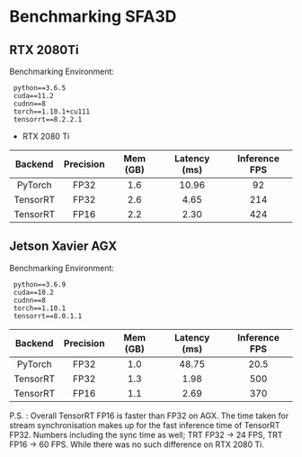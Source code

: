 # Benchmarking SFA3D

## RTX 2080Ti
Benchmarking Environment:
```
 python==3.6.5
 cuda==11.2
 cudnn==8
 torch==1.10.1+cu111
 tensorrt==8.2.2.1
```
- RTX 2080 Ti

|   Backend    |  Precision  | Mem (GB) | Latency (ms) |  Inference FPS  |  
| :----------: | :-----: | :------: | :------------: | :----: |
|   PyTorch    |   FP32   |   1.6    |      10.96      | 92
|   TensorRT   |   FP32   |   2.6    |       4.65      | 214
|   TensorRT   |   FP16   |   2.2    |       2.30      | 424
  

## Jetson Xavier AGX
Benchmarking Environment:
```
 python==3.6.9
 cuda==10.2
 cudnn==8
 torch==1.10.1
 tensorrt==8.0.1.1
```

|   Backend    |  Precision  | Mem (GB) | Latency (ms) |  Inference FPS  |  
| :----------: | :-----: | :------: | :------------: | :----: |
|   PyTorch    |   FP32   |   1.0    |      48.75      | 20.5
|   TensorRT   |   FP32   |   1.3    |       1.98      | 500
|   TensorRT   |   FP16   |   1.1    |       2.69      | 370


P.S. : Overall TensorRT FP16 is faster than FP32 on AGX. The time taken for stream synchronisation makes up for the fast inference time of TensorRT FP32. Numbers including the sync time as well; TRT FP32 -> 24 FPS, TRT FP16 -> 60 FPS. While there was no such difference on RTX 2080 Ti.